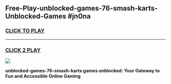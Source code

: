 
## Free-Play-unblocked-games-76-smash-karts-Unblocked-Games #jn0na
<h3>
<a href="https://news.freeplayer.one?title=unblocked-games-76-smash-karts&ref=8M">CLICK TO PLAY</a></h3>
<hr>

<h3>
<a href="https://news.freeplayer.one?title=unblocked-games-76-smash-karts&ref=8M">CLICK 2 PLAY</a>
  
</h3>

<a href="https://news.freeplayer.one?title=unblocked-games-76-smash-karts&ref=8M"><img src="https://clearcache.store/games.png"></a>


**unblocked-games-76-smash-karts games unblocked: Your Gateway to Fun and Accessible Online Gaming**
